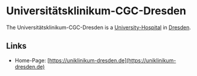 # Universitätsklinikum-CGC-Dresden

The Universitätsklinikum-CGC-Dresden is a [University-Hospital](800023.md) in [Dresden](140000080.md).

## Links

- Home-Page: [https://uniklinikum-dresden.de](https://uniklinikum-dresden.de)
